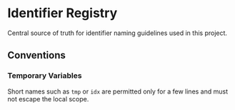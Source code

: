 # Identifier Registry

Central source of truth for identifier naming guidelines used in this project.

## Conventions

### Temporary Variables
Short names such as `tmp` or `idx` are permitted only for a few lines and must not escape the local scope.

